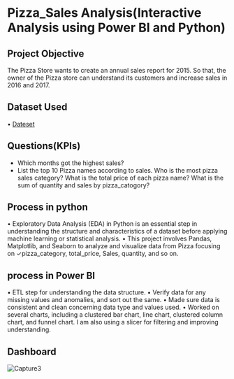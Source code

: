 # Pizza_Sales Analysis(Interactive Analysis using Power BI and Python)

## Project Objective
The Pizza Store wants to create an annual sales report for 2015. So that, the owner of the Pizza store can understand its customers and increase sales in 2016 and 2017.

## Dataset Used
• <a href="https://github.com/alinasingh/Python_projects/blob/main/Pizza_analysis/pizza_sales11.csv">Dateset</a>

## Questions(KPIs)
- Which months got the highest sales?
- List the top 10 Pizza names according to sales.
Who is the most pizza sales category?
What is the total price of each pizza name?
What is the sum of quantity and sales by pizza_catogory?

## Process in python
• Exploratory Data Analysis (EDA) in Python is an essential step in understanding the structure and characteristics of a dataset before applying machine learning or statistical analysis.
• This project involves Pandas, Matplotlib, and Seaborn to analyze and visualize data from Pizza focusing on ✓pizza_category, total_price, Sales, quantity, and so on.

## process in Power BI
• ETL step for understanding the data structure.
• Verify data for any missing values and anomalies, and sort out the same.
• Made sure data is consistent and clean concerning data type and values used.
• Worked on several charts, including a clustered bar chart, line chart, clustered column chart, and funnel chart. I am also using a slicer for filtering and improving understanding.

## Dashboard
![Capture3](https://github.com/user-attachments/assets/a0a5fe7c-e43c-4fff-ac2b-caee4991f5ca)




